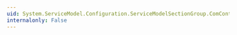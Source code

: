 ```yaml
---
uid: System.ServiceModel.Configuration.ServiceModelSectionGroup.ComContracts
internalonly: False
---
```

